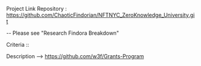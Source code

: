 

Project Link Repository : https://github.com/ChaoticFindorian/NFTNYC_ZeroKnowledge_University.git

-- Please see "Research Findora Breakdown"

Criteria :: 

Description --> https://github.com/w3f/Grants-Program
